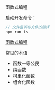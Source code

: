 函数式编程

启动开发命令：
```js
// 文件监听与文件的编译
npm run ts
```

[函数式编程](https://llh911001.gitbooks.io/mostly-adequate-guide-chinese/content/)

常见的术语

+ 函数一等公民
+ 纯函数
+ 柯里化函数
+ 组合化函数
